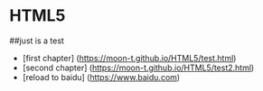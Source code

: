 # HTML5
##just is a test
 - [first chapter] (https://moon-t.github.io/HTML5/test.html)
 - [second chapter] (https://moon-t.github.io/HTML5/test2.html)
 - [reload to baidu] (https://www.baidu.com)